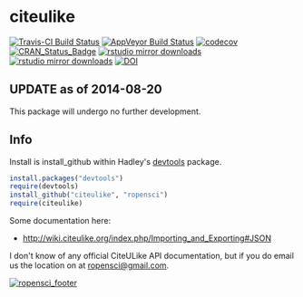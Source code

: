 citeulike
=========
[![Travis-CI Build Status](https://travis-ci.org/ropensci/getCRUCLdata.svg?branch=master)](https://travis-ci.org/)
[![AppVeyor Build Status](https://ci.appveyor.com/api/projects/status/github/ropensci/getCRUCLdata?branch=master&svg=true)](https://ci.appveyor.com/project/ropensci/getCRUCLdata)
[![codecov](https://codecov.io/gh/ropensci/getCRUCLdata/branch/master/graph/badge.svg)](https://codecov.io/gh/ropensci/getCRUCLdata)
[![CRAN_Status_Badge](http://www.r-pkg.org/badges/version/getCRUCLdata)](https://cran.r-project.org/package=getCRUCLdata)
[![rstudio mirror downloads](http://cranlogs.r-pkg.org/badges/getCRUCLdata?color=blue)](https://github.com/metacran/cranlogs.app)
[![rstudio mirror downloads](http://cranlogs.r-pkg.org/badges/grand-total/getCRUCLdata?color=blue)](https://github.com/metacran/cranlogs.app)
[![DOI](https://zenodo.org/badge/DOI/10.5281/zenodo.466812.svg)](https://doi.org/10.5281/zenodo.466812)

## UPDATE as of 2014-08-20

This package will undergo no further development.

## Info

Install is install_github within Hadley's [devtools](https://github.com/hadley/devtools) package.

```R
install.packages("devtools")
require(devtools)
install_github("citeulike", "ropensci")
require(citeulike)
```

Some documentation here:
+ http://wiki.citeulike.org/index.php/Importing_and_Exporting#JSON

I don't know of any official CiteULike API documentation, but if you do email us the location on at ropensci@gmail.com.

[![ropensci_footer](https://ropensci.org/public_images/github_footer.png)](https://ropensci.org)